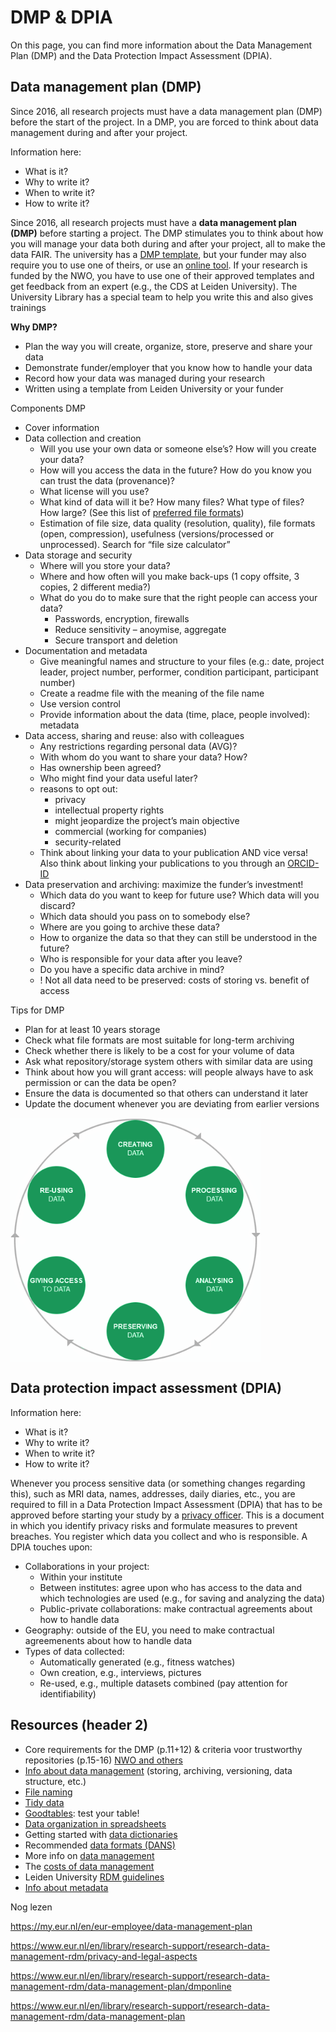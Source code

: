 # DMP & DPIA

On this page, you can find more information about the Data Management Plan (DMP) and the Data Protection Impact Assessment (DPIA).



## Data management plan (DMP)

Since 2016, all research projects must have a data management plan (DMP) before the start of the project. In a DMP, you are forced to think about data management during and after your project.

Information here:

- What is it?
- Why to write it?
- When to write it?
- How to write it?



Since 2016, all research projects must have a **data management plan (DMP)** before starting a project. The DMP stimulates you to think about how you will manage your data both during and after your project, all to make the data FAIR. The university has a [DMP template](https://www.library.universiteitleiden.nl/binaries/content/assets/ul2ub/research--publish/cds/rdm-reference-materials/template-datamanagementplan_leiden_v3.2.docx), but your funder may also require you to use one of theirs, or use an [online tool](https://dmponline.dcc.ac.uk/). If your research is funded by the NWO, you have to use one of their approved templates and get feedback from an expert (e.g., the CDS at Leiden University). The University Library has a special team to help you write this and also gives trainings

**Why DMP?**

-	Plan the way you will create, organize, store, preserve and share your data
-	Demonstrate funder/employer that you know how to handle your data
-	Record how your data was managed during your research
-	Written using a template from Leiden University or your funder



Components DMP

- Cover information
- Data collection and creation
  - Will you use your own data or someone else’s? How will you create your data?
  - How will you access the data in the future? How do you know you can trust the data (provenance)?
  - What license will you use?
  - What kind of data will it be? How many files? What type of files? How large? (See this list of [preferred file formats](https://dans.knaw.nl/en/about/services/easy/information-about-depositing-data/before-depositing/file-formats))
  - Estimation of file size, data quality (resolution, quality), file formats (open, compression), usefulness (versions/processed or unprocessed). Search for “file size calculator”
- Data storage and security
  - Where will you store your data?
  - Where and how often will you make back-ups (1 copy offsite, 3 copies, 2 different media?)
  - What do you do to make sure that the right people can access your data?
    - Passwords, encryption, firewalls
    - Reduce sensitivity – anoymise, aggregate
    - Secure transport and deletion
- Documentation and metadata
  - Give meaningful names and structure to your files (e.g.: date, project leader, project number, performer, condition participant, participant number)
  - Create a readme file with the meaning of the file name
  - Use version control
  - Provide information about the data (time, place, people involved): metadata
- Data access, sharing and reuse: also with colleagues
  - Any restrictions regarding personal data (AVG)?
  - With whom do you want to share your data? How?
  - Has ownership been agreed?
  - Who might find your data useful later?
  - reasons to opt out: 
    - privacy
    - intellectual property rights
    - might jeopardize the project’s main objective
    - commercial (working for companies)
    - security-related
  - Think about linking your data to your publication AND vice versa! Also think about linking your publications to you through an [ORCID-ID](https://www.library.universiteitleiden.nl/research-and-publishing/scholarly-publishing/manage-your-name-with-identifiers)
- Data preservation and archiving: maximize the funder’s investment!
  - Which data do you want to keep for future use? Which data will you discard?
  - Which data should you pass on to somebody else? 
  - Where are you going to archive these data? 
  - How to organize the data so that they can still be understood in the future?
  - Who is responsible for your data after you leave? 
  - Do you have a specific data archive in mind?
  - ! Not all data need to be preserved: costs of storing vs. benefit of access



Tips for DMP

-	Plan for at least 10 years storage
-	Check what file formats are most suitable for long-term archiving
-	Check whether there is likely to be a cost for your volume of data
-	Ask what repository/storage system others with similar data are using
-	Think about how you will grant access: will people always have to ask permission or can the data be open?
-	Ensure the data is documented so that others can understand it later
- Update the document whenever you are deviating from earlier versions



<img src="../img/Research_Data_Lifecycle.png" alt="The research data lifecycle" style="zoom:80%;" align="center"/>

## Data protection impact assessment (DPIA)

Information here:

- What is it?
- Why to write it?
- When to write it?
- How to write it?



Whenever you process sensitive data (or something changes regarding this), such as MRI data, names, addresses, daily diaries, etc., you are required to fill in a Data Protection Impact Assessment (DPIA) that has to be approved before starting your study by a [privacy officer](privacy@fsw.leidenuniv.nl). This is a document in which you identify privacy risks and formulate measures to prevent breaches. You register which data you collect and who is responsible. A DPIA touches upon:

- Collaborations in your project:
  - Within your institute
  - Between institutes: agree upon who has access to the data and which technologies are used (e.g., for saving and analyzing the data)
  - Public-private collaborations: make contractual agreements about how to handle data
- Geography: outside of the EU, you need to make contractual agreemenents about how to handle data
- Types of data collected:
  - Automatically generated (e.g., fitness watches)
  - Own creation, e.g., interviews, pictures
  - Re-used, e.g., multiple datasets combined (pay attention for identifiability)

## Resources (header 2)

- Core requirements for the DMP (p.11+12) & criteria voor trustworthy repositories (p.15-16) [NWO and others](https://www.scienceeurope.org/media/jezkhnoo/se_rdm_practical_guide_final.pdf)
- [Info about data management](https://www.uu.nl/en/research/research-data-management/guides/storing-and-preserving-data) (storing, archiving, versioning, data structure, etc.)
- [File naming](https://speakerdeck.com/jennybc/how-to-name-files)
- [Tidy data](https://vita.had.co.nz/papers/tidy-data.pdf)
- [Goodtables](http://try.goodtables.io/): test your table!
- [Data organization in spreadsheets](https://peerj.com/preprints/3183/)
- Getting started with [data dictionaries](https://osf.io/vd4y3/)
- Recommended [data formats (DANS)](https://dans.knaw.nl/en/deposit/information-about-depositing-data/before-depositing/file-formats)
- More info on [data management](https://www.openaire.eu/raw-data-backup-and-versioning)
- The [costs of data management](https://www.uu.nl/en/research/research-data-management/guides/costs-of-data-management)
- Leiden University [RDM guidelines](https://www.organisatiegids.universiteitleiden.nl/binaries/content/assets/sociale-wetenschappen/psychologie/organisatiegids/research-data-management-regulations-l)
- [Info about metadata](https://www.uu.nl/en/research/research-data-management/guides/storing-and-preserving-data/data-description-in-practice)



Nog lezen

https://my.eur.nl/en/eur-employee/data-management-plan

https://www.eur.nl/en/library/research-support/research-data-management-rdm/privacy-and-legal-aspects

https://www.eur.nl/en/library/research-support/research-data-management-rdm/data-management-plan/dmponline

https://www.eur.nl/en/library/research-support/research-data-management-rdm/data-management-plan